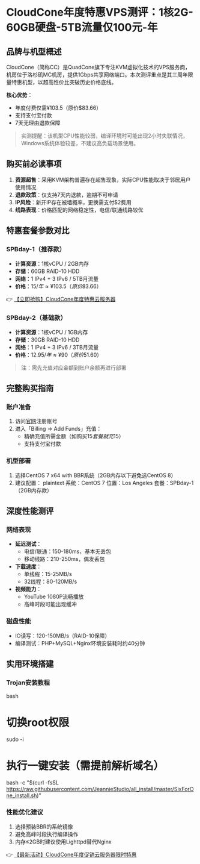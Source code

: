 # CloudCone年度特惠VPS测评：1核2G-60GB硬盘-5TB流量仅100元-年

## 品牌与机型概述

CloudCone（简称CC）是QuadCone旗下专注KVM虚拟化技术的VPS服务商，机房位于洛杉矶MC机房，提供1Gbps共享网络端口。本次测评重点是其三周年限量特惠机型，以超高性价比突破历史价格底线。

**核心优势**：
- 年度付费仅需¥103.5（原价$83.66）
- 支持支付宝付款
- 7天无理由退款保障

> 实测提醒：该机型CPU性能较弱，编译环境时可能出现2小时失联情况，Windows系统体验较差，不建议高负载场景使用。

## 购买前必读事项

1. **资源超售**：采用KVM架构普遍存在超售现象，实际CPU性能取决于邻居用户使用情况
2. **退款政策**：仅支持7天内退款，逾期不可申请
3. **IP风险**：新开IP存在被墙概率，更换需支付$2费用
4. **线路表现**：价格匹配的网络稳定性，电信/联通线路较优

## 特惠套餐参数对比

### SPBday-1（推荐款）
- **计算资源**：1核vCPU / 2GB内存
- **存储**：60GB RAID-10 HDD
- **网络**：1 IPv4 + 3 IPv6 / 5TB月流量
- **价格**：$15/年 ≈ ¥103.5（原价$83.66）

👉 [【立即抢购】CloudCone年度特惠云服务器](https://bit.ly/Cloudcone)

### SPBday-2（基础款）
- **计算资源**：1核vCPU / 1GB内存  
- **存储**：30GB RAID-10 HDD
- **网络**：1 IPv4 + 3 IPv6 / 3TB月流量
- **价格**：$12.95/年 ≈ ¥90（原价$51.60）

> 注：需先充值对应金额到账户余额再进行部署

## 完整购买指南

### 账户准备
1. 访问[官网](https://bit.ly/Cloudcone)注册账号
2. 进入「Billing → Add Funds」充值：
   - 精确充值所需金额（如购买$15套餐就充$15）
   - 支持支付宝付款

### 机型部署
1. 选择CentOS 7 x64 with BBR系统（2GB内存以下避免选CentOS 8）
2. 建议配置：
   plaintext
   系统：CentOS 7
   位置：Los Angeles
   套餐：SPBday-1（2GB内存款）
   

## 深度性能测评

### 网络表现
- **延迟测试**：
  - 电信/联通：150-180ms，基本无丢包
  - 移动线路：210-250ms，偶发丢包
- **下载速度**：
  - 单线程：15-25MB/s
  - 32线程：80-120MB/s
- **视频能力**：
  - YouTube 1080P流畅播放
  - 高峰时段可能出现缓冲

### 磁盘性能
- IO读写：120-150MB/s（RAID-10保障）
- 编译测试：PHP+MySQL+Nginx环境安装耗时约40分钟

## 实用环境搭建

### Trojan安装教程
bash
# 切换root权限
sudo -i
# 执行一键安装（需提前解析域名）
bash -c "$(curl -fsSL https://raw.githubusercontent.com/JeannieStudio/all_install/master/SixForOne_install.sh)"

### 性能优化建议
1. 选择预装BBR的系统镜像
2. 避免高峰时段执行编译操作
3. 内存≤2GB时建议使用Lighttpd替代Nginx

👉 [【最新活动】CloudCone年度促销云服务器限时特惠](https://bit.ly/Cloudcone)